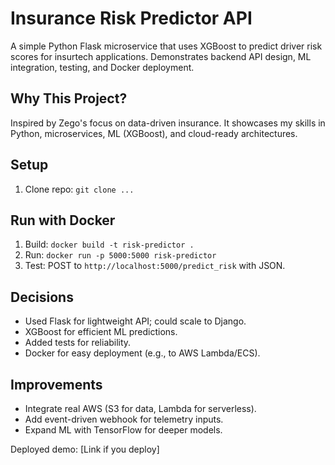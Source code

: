 # Insurance Risk Predictor API

A simple Python Flask microservice that uses XGBoost to predict driver risk scores for insurtech applications. Demonstrates backend API design, ML integration, testing, and Docker deployment.

## Why This Project?
Inspired by Zego's focus on data-driven insurance. It showcases my skills in Python, microservices, ML (XGBoost), and cloud-ready architectures.

## Setup
1. Clone repo: `git clone ...`

## Run with Docker
1. Build: `docker build -t risk-predictor .`
2. Run: `docker run -p 5000:5000 risk-predictor`
3. Test: POST to `http://localhost:5000/predict_risk` with JSON.

## Decisions
- Used Flask for lightweight API; could scale to Django.
- XGBoost for efficient ML predictions.
- Added tests for reliability.
- Docker for easy deployment (e.g., to AWS Lambda/ECS).

## Improvements
- Integrate real AWS (S3 for data, Lambda for serverless).
- Add event-driven webhook for telemetry inputs.
- Expand ML with TensorFlow for deeper models.

Deployed demo: [Link if you deploy]